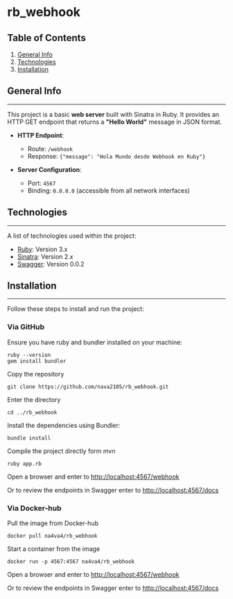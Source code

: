 # rb_webhook
## Table of Contents
1. [General Info](#general-info)
2. [Technologies](#technologies)
3. [Installation](#installation)

## General Info
***  
This project is a basic **web server** built with Sinatra in Ruby. It provides an HTTP GET endpoint that returns a **"Hello World"** message in JSON format.

- **HTTP Endpoint**:
  - Route: `/webhook`
  - Response: `{"message": "Hola Mundo desde Webhook en Ruby"}`

- **Server Configuration**:
  - Port: `4567`
  - Binding: `0.0.0.0` (accessible from all network interfaces)

## Technologies
***  
A list of technologies used within the project:
* [Ruby](https://www.ruby-lang.org): Version 3.x
* [Sinatra](https://sinatrarb.com): Version 2.x
* [Swagger](https://swagger.io/docs): Version 0.0.2

## Installation
***  
Follow these steps to install and run the project:
### Via GitHub
Ensure you have ruby and bundler installed on your machine:
```
ruby --version  
gem install bundler
```
Copy the repository
```
git clone https://github.com/nava2105/rb_webhook.git
```
Enter the directory
```
cd ../rb_webhook
```
Install the dependencies using Bundler:
```
bundle install
```
Compile the project directly form mvn
```
ruby app.rb
```
Open a browser and enter to
[http://localhost:4567/webhook](http://localhost:4567/webhook)


Or to review the endpoints in Swagger enter to
[http://localhost:4567/docs](http://localhost:4567/docs)
### Via Docker-hub
Pull the image from Docker-hub
```
docker pull na4va4/rb_webhook
```
Start a container from the image
```
docker run -p 4567:4567 na4va4/rb_webhook
```
Open a browser and enter to
[http://localhost:4567/webhook](http://localhost:4567/webhook)


Or to review the endpoints in Swagger enter to
[http://localhost:4567/docs](http://localhost:4567/docs)